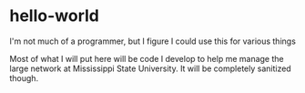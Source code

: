# hello-world
I'm not much of a programmer, but I figure I could use this for various things

Most of what I will put here will be code I develop to help me manage the large network at Mississippi State University.  It will be completely sanitized though.
